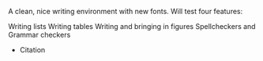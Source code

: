 A clean, nice writing environment with new fonts. Will test four features:

Writing lists
Writing tables
Writing and bringing in figures
Spellcheckers and Grammar checkers
* Citation

